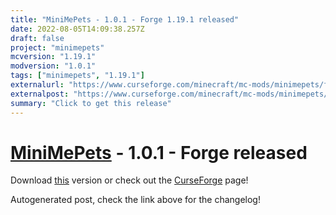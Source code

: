 ```yaml
---
title: "MiniMePets - 1.0.1 - Forge 1.19.1 released"
date: 2022-08-05T14:09:38.257Z
draft: false
project: "minimepets"
mcversion: "1.19.1"
modversion: "1.0.1"
tags: ["minimepets", "1.19.1"]
externalurl: "https://www.curseforge.com/minecraft/mc-mods/minimepets/files/3919414"
externalpost: "https://www.curseforge.com/minecraft/mc-mods/minimepets/files/3919414"
summary: "Click to get this release"
---
```

# [MiniMePets](/project/minimepets) - 1.0.1 - Forge released
Download [this](https://www.curseforge.com/minecraft/mc-mods/minimepets/files/3919414) version or check out the [CurseForge](https://www.curseforge.com/minecraft/mc-mods/minimepets) page!

Autogenerated post, check the link above for the changelog!
